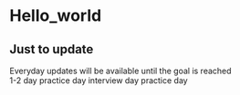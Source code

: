 # Hello_world
## Just to update 
  Everyday updates will be available until the goal is reached<br>
  1-2 day
  practice day
  interview day
  practice day
  
